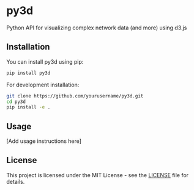 # py3d
Python API for visualizing complex network data (and more) using d3.js

## Installation

You can install py3d using pip:

```bash
pip install py3d
```

For development installation:

```bash
git clone https://github.com/yourusername/py3d.git
cd py3d
pip install -e .
```

## Usage

[Add usage instructions here]

## License

This project is licensed under the MIT License - see the [LICENSE](LICENSE) file for details.
